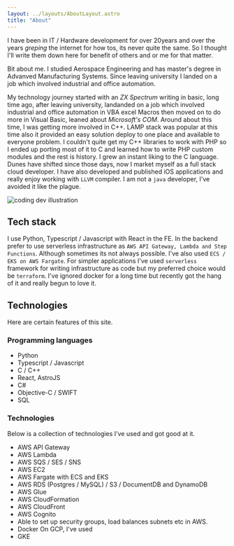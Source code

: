 ```yaml
---
layout: ../layouts/AboutLayout.astro
title: "About"
---
```


I have been in IT / Hardware development for over 20years and over the years _greping_ the internet for how tos, its never quite the same.
So I thought I'll write them down here for benefit of others and or me for that matter.

Bit about me. I studied Aerospace Engineering and
has master's degree in Advanved Manufacturing Systems. Since leaving university I landed on a job which involved industrial and office
automation.

My technology journey started with an _ZX Spectrum_ writing in basic, long time ago, after leaving university, landanded on a job
which involved industrial and office automation in VBA excel Macros then moved on to do more in Visual Basic, leaned about _Microsoft's COM_.
Around about this time, I was getting more involved in C++. LAMP stack was popular at this time also it provided an easy solution deploy to one
place and available to everyone problem. I couldn't quite get my C++ libraries to work with PHP so I ended up porting most of it to C and learned
how to write PHP custom modules and the rest is history. I grew an instant liking to the C language. Dunes have shifted since those days, now I market
myself as a full stack cloud developer. I have also developed and published iOS applications and really enjoy working with `LLVM` compiler. I am not
a `java` developer, I've avoided it like the plague.

<div>
  <img src="/assets/fotis-fotopoulos-6sAl6aQ4OWI-unsplash.jpg" class="sm:w-1/2 mx-auto" alt="coding dev illustration">
</div>

## Tech stack

I use Python, Typescript / Javascript with React in the FE. In the backend prefer to use serverless infrastructure as `AWS API Gateway, Lambda and Step Functions`.
Although sometimes its not always possible. I've also used `ECS / EKS on AWS Fargate`. For simpler applications I've used `serverless` framework for
writing infrastructure as code but my preferred choice would be `terraform`. I've ignored docker for a long time but recently got the hang of it and really
begun to love it.

## Technologies

Here are certain features of this site.

### Programming languages

- Python
- Typescript / Javascript
- C / C++
- React, AstroJS
- C#
- Objective-C / SWIFT
- SQL

### Technologies

Below is a collection of technologies I've used and got good at it.

- AWS API Gateway
- AWS Lambda
- AWS SQS / SES / SNS
- AWS EC2
- AWS Fargate with ECS and EKS
- AWS RDS (Postgres / MySQL) / S3 / DocumentDB and DynamoDB
- AWS Glue
- AWS CloudFormation
- AWS CloudFront
- AWS Cognito
- Able to set up security groups, load balances subnets etc in AWS.
- Docker
  On GCP, I've used
- GKE
